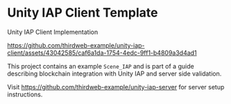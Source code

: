 # Unity IAP Client Template

 Unity IAP Client Implementation

https://github.com/thirdweb-example/unity-iap-client/assets/43042585/caf6a1da-1754-4edc-9ff1-b4809a3d4ad1

 This project contains an example `Scene_IAP` and is part of a guide describing blockchain integration with Unity IAP and server side validation.

Visit https://github.com/thirdweb-example/unity-iap-server for server setup instructions.
